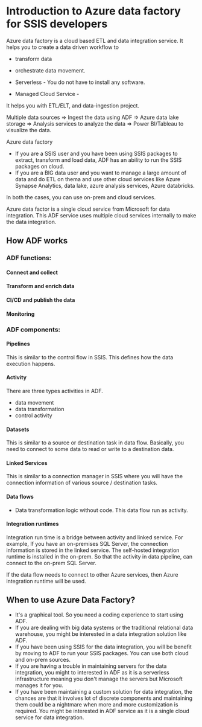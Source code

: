 # Introduction to Azure data factory for SSIS developers
Azure data factory is a cloud based ETL and data integration service. It helps you to create a data driven workflow to 
- transform data
- orchestrate data movement.


- Serverless - You do not have to install any software.
- Managed Cloud Service - 

It helps you with ETL/ELT, and data-ingestion project.

Multiple data sources ⇒ Ingest the data using ADF ⇒ Azure data lake storage ⇒ Analysis services to analyze the data ⇒ Power BI/Tableau to visualize the data.

Azure data factory
- If you are a SSIS user and you have been using SSIS packages to extract, transform and load data, ADF has an ability to run the SSIS packages on cloud.
- If you are a BIG data user and you want to manage a large amount of data and do ETL on thema and use other cloud services like Azure Synapse Analytics, data lake, azure analysis services, Azure databricks.

In both the cases, you can use on-prem and cloud services.

Azure data factor is a single cloud service from Microsoft for data integration. This ADF service uses multiple cloud services internally to make the data integration.

## How ADF works

### ADF functions:
#### Connect and collect
####  Transform and enrich data
####  CI/CD and publish the data
####  Monitoring

### ADF components:

#### Pipelines
This is similar to the control flow in SSIS. This defines how the data execution happens.
#### Activity
There are three types activities in ADF.
- data movement
- data transformation
- control activity
#### Datasets
This is similar to a source or destination task in data flow. Basically, you need to connect to some data to read or write to a destination data.
#### Linked Services
This is similar to a connection manager in SSIS where you will have the connection information of various source / destination tasks.
#### Data flows
- Data transformation logic without code. This data flow run as activity.
#### Integration runtimes
Integration run time is a bridge between activity and linked service.
For example, If you have an on-premises SQL Server, the connection information is stored in the linked service. The self-hosted integration runtime is installed in the on-prem. So that the activity in data pipeline, can connect to the on-prem SQL Server.

If the data flow needs to connect to other Azure services, then Azure integration runtime will be used.

## When to use Azure Data Factory?

- It's a graphical tool. So you need a coding experience to start using ADF.
- If you are dealing with big data systems or the traditional relational data warehouse, you might be interested in a data integration solution like ADF.
- If you have been using SSIS for the data integration, you will be benefit by moving to ADF to run your SSIS packages. You can use both cloud and on-prem sources.
- If you are having a trouble in maintaining servers for the data integration, you might to interested in ADF as it is a serverless infrastructure meaning you don't manage the servers but Microsoft manages it for you. 
- If you have been maintaining a custom solution for data integration, the chances are that it involves lot of discrete components and maintaining them could be a nightmare when more and more customization is required. You might be interested in ADF service as it is a single cloud service for data integration.

